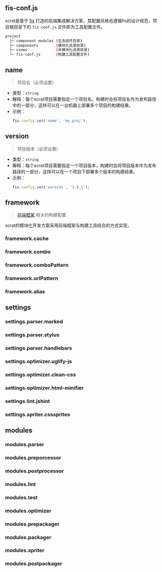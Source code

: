 ## fis-conf.js

scrat是基于 [fis](http://fis.baidu.com) 打造的前端集成解决方案，其配置风格也遵循fis的设计规范，项目根目录下的 ``fis-conf.js`` 文件即为工具配置文件。

```bash
project
  ├─ component_modules (生态组件目录)
  ├─ components        (模块化资源目录)
  ├─ views             (非模块化资源目录)
  └─ fis-conf.js       (构建工具配置文件)
```

## name

> 项目名（必须设置）

* 类型：``string``
* 解释：每个scrat项目需要指定一个项目名，构建时会将项目名作为发布路径中的一部分，这样可以在一台机器上部署多个项目的构建结果。
* 示例：
    ```javascript
    fis.config.set('name', 'my_proj');
    ```

## version

> 项目版本（必须设置）

* 类型：``string``
* 解释：每个scrat项目需要指定一个项目版本，构建时会将项目版本作为发布路径的一部分，这样可以在一个项目下部署多个版本的构建结果。
* 示例：
    ```javascript
    fis.config.set('version', '1.0.1');
    ```

## framework

> [前端框架](/!#/todo) 相关的构建配置

scrat的模块化开发方案采用前端框架与构建工具结合的方式实现，

### framework.cache

### framework.combo

### framework.comboPattern

### framework.urlPattern

### framework.alias

## settings

### settings.parser.marked

### settings.parser.stylus

### settings.parser.handlebars

### settings.optimizer.uglify-js

### settings.optimizer.clean-css

### settings.optimizer.html-minifier

### settings.lint.jshint

### settings.spriter.csssprites

## modules

### modules.parser

### modules.preporcessor

### modules.postprocessor

### modules.lint

### modules.test

### modules.optimizer

### modules.prepackager

### modules.packager

### modules.spriter

### modules.postpackager
